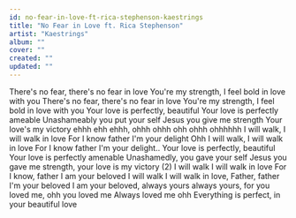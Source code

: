 ```yaml
---
id: no-fear-in-love-ft-rica-stephenson-kaestrings
title: "No Fear in Love ft. Rica Stephenson"
artist: "Kaestrings"
album: ""
cover: ""
created: ""
updated: ""
---
```


There's no fear, there's no fear in love
You're my strength, I feel bold in love  with you
There's no fear, there's no fear in love
You're my strength, I feel bold in love with you
Your love is perfectly, beautiful
Your love is perfectly ameable
Unashameably you put your self
Jesus you give me strength
Your love's my victory ehhh ehh ehhh,
ohhh ohhh ohh ohhh ohhhhhh
I will walk, I will walk in love
For I know father I'm your delight
Ohh I will walk, I will walk in love
For I know father I'm your delight..
Your love is perfectly, beautiful
Your love is perfectly amenable
Unashamedly, you gave your self
Jesus you gave me strength, your love is my victory (2)
I will walk I will walk in love
For I know, father I am your beloved
I will walk I will walk in love,
Father, father I'm your beloved
I am your beloved, always yours always yours, for you loved me, ohh you loved me
Always loved me ohh
Everything is perfect, in your beautiful love